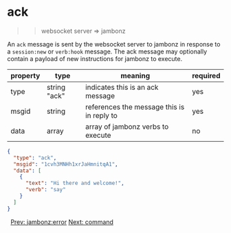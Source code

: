 # ack

>> websocket server => jambonz

An `ack` message is sent by the websocket server to jambonz in response to a `session:new` or `verb:hook` message.  The ack message may optionally contain a payload of new instructions for jambonz to execute.

|property|type|meaning|required|
|--------|----|-------|--------|
|type|string "ack"|indicates this is an ack message|yes|
|msgid|string|references the message this is in reply to|yes|
|data|array|array of jambonz verbs to execute|no|

```json
{
  "type": "ack",
  "msgid": "1cvh3MNHh1xrJaHmnitqA1",
  "data": [
    {
      "text": "Hi there and welcome!",
      "verb": "say"
    }
  ]
}
```

<p class="flex">
<span>&nbsp;</span>
<a href="/docs/ws/jambonz-error">Prev: jambonz:error</a>
<a href="/docs/ws/command">Next: command</a>
</p>
